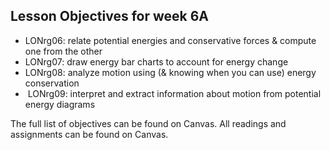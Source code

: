 ## Lesson Objectives for week 6A

* LONrg06: relate potential energies and conservative forces & compute one from the other 
* LONrg07: draw energy bar charts to account for energy change 
* LONrg08: analyze motion using (& knowing when you can use) energy conservation 
*  LONrg09: interpret and extract information about motion from potential energy diagrams

The full list of objectives can be found on Canvas. All readings and assignments can be found on Canvas.




